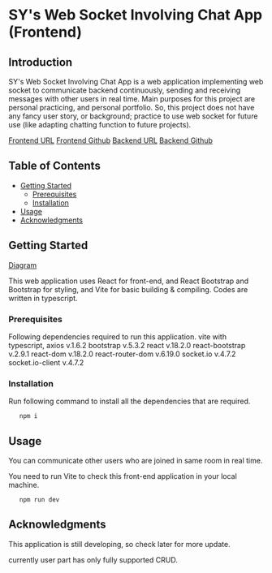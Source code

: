 # SY's Web Socket Involving Chat App (Frontend)

## Introduction

SY's Web Socket Involving Chat App is a web application implementing web socket to communicate backend continuously, sending and receiving messages with other users in real time. 
Main purposes for this project are personal practicing, and personal portfolio. So, this project does not have any fancy user story, or background; practice to use web socket for future use (like adapting chatting function to future projects).

[Frontend URL](meek-lolly-48851f.netlify.app) 
[Frontend Github](https://github.com/dreamseekerfromn/Personal-Portfolio-1-Front-End)
[Backend URL](https://personal-portfolio-1-back-end.onrender.com)
[Backend Github](https://github.com/dreamseekerfromn/Personal-Portfolio-1-Back-End)

## Table of Contents

- [Getting Started](#getting-started)
  - [Prerequisites](#prerequisites)
  - [Installation](#installation)
- [Usage](#usage)
- [Acknowledgments](#acknowledgments)

## Getting Started

[Diagram](https://drive.google.com/file/d/19J7xcQ0nP770N3GWyO_PXEWb8zd6b1DT/view?usp=sharing)

This web application uses React for front-end, and React Bootstrap and Bootstrap for styling, and Vite for basic building & compiling.
Codes are written in typescript.

### Prerequisites

Following dependencies required to run this application.
   vite with typescript,
   axios v.1.6.2
   bootstrap v.5.3.2
   react v.18.2.0
   react-bootstrap v.2.9.1
   react-dom v.18.2.0
   react-router-dom v.6.19.0
   socket.io v.4.7.2
   socket.io-client v.4.7.2

### Installation

Run following command to install all the dependencies that are required.
```
   npm i
```

## Usage

You can communicate other users who are joined in same room in real time.

You need to run Vite to check this front-end application in your local machine.
```
   npm run dev
```

## Acknowledgments

This application is still developing, so check later for more update.

currently user part has only fully supported CRUD.